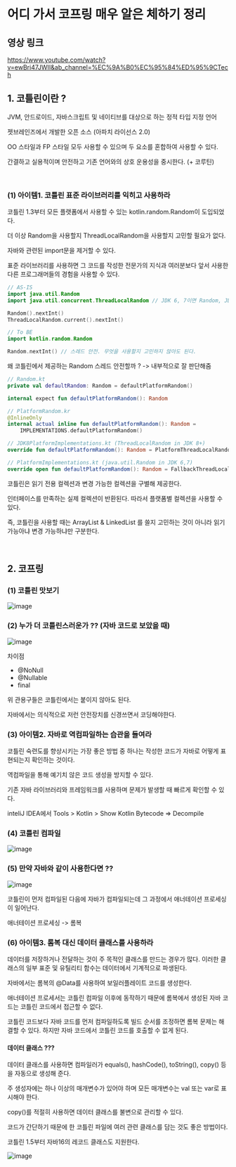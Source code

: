 # 어디 가서 코프링 매우 알은 체하기 정리
## 영상 링크
https://www.youtube.com/watch?v=ewBri47JWII&ab_channel=%EC%9A%B0%EC%95%84%ED%95%9CTech

## 1. 코틀린이란 ?
JVM, 안드로이드, 자바스크립트 및 네이티브를 대상으로 하는 정적 타입 지정 언어

젯브레인즈에서 개발한 오픈 소스 (아파치 라이선스 2.0)

OO 스타일과 FP 스타일 모두 사용할 수 있으며 두 요소를 혼합하여 사용할 수 있다.

간결하고 실용적이며 안전하고 기존 언어와의 상호 운용성을 중시한다. (+ 코루틴)

<br>

### (1) 아이템1. 코틀린 표준 라이브러리를 익히고 사용하라
코틀린 1.3부터 모든 플랫폼에서 사용할 수 있는 kotlin.random.Random이 도입되었다.

더 이상 Random을 사용할지 ThreadLocalRandom을 사용할지 고민할 필요가 없다.

자바와 관련된 import문을 제거할 수 있다.

표준 라이브러리를 사용하면 그 코드를 작성한 전문가의 지식과 여러분보다 앞서 사용한 다른 프로그래머들의 경험을 사용할 수 있다.

```kotlin
// AS-IS
import java.util.Random
import java.util.concurrent.ThreadLocalRandom // JDK 6, 7이면 Random, JDK 8 이상이면 ThreadLocalRandom

Random().nextInt()
ThreadLocalRandom.current().nextInt()

// To BE
import kotlin.random.Random

Random.nextInt() // 스레드 안전. 무엇을 사용할지 고민하지 않아도 된다.
```


왜 코틀린에서 제공하는 Random 스레드 안전할까 ? -> 내부적으로 잘 판단해줌

```kotlin
// Random.kt
private val defaultRandom: Random = defaultPlatformRandom()

internal expect fun defaultPlatformRandom(): Random

// PlatformRandom.kr
@InlineOnly
internal actual inline fun defaultPlatformRandom(): Random = 
	IMPLEMENTATIONS.defaultPlatformRandom()

// JDK8PlatformImplementations.kt (ThreadLocalRandom in JDK 8+)
override fun defaultPlatformRandom(): Random = PlatformThreadLocalRandom()

// PlatformImplementations.kt (java.util.Random in JDK 6,7)
override open fun defaultPlatformRandom(): Random = FallbackThreadLocalRandom()

```

코틀린은 읽기 전용 컬렉션과 변경 가능한 컬렉션을 구별해 제공한다.

인터페이스를 만족하는 실제 컬렉션이 반환된다. 따라서 플랫폼별 컬렉션을 사용할 수 있다.

즉, 코틀린을 사용할 때는 ArrayList & LinkedList 를 쓸지 고민하는 것이 아니라 읽기 가능아냐 변경 가능하냐만 구분한다.

<br>

## 2. 코프링
### (1) 코틀린 맛보기
![image](https://user-images.githubusercontent.com/60383031/164913132-3dc7eccc-a469-400d-a5e3-3a816d345816.png)

### (2) 누가 더 코틀린스러운가 ?? (자바 코드로 보았을 때)
![image](https://user-images.githubusercontent.com/60383031/164913195-5003a0e9-88e5-4b17-b1bb-f24968385549.png)


차이점 
- @NoNull
- @Nullable
- final

위 관용구들은 코틀린에서는 붙이지 않아도 된다.

자바에서는 의식적으로 저런 안전장치를 신경쓰면서 코딩해야한다.

### (3) 아이템2. 자바로 역컴파일하는 습관을 들여라
코틀린 숙련도를 향상시키는 가장 좋은 방법 중 하나는 작성한 코드가 자바로 어떻게 표현되는지 확인하는 것이다.

역컴파일을 통해 예기치 않은 코드 생성을 방지할 수 있다.

기존 자바 라이브러리와 프레임워크를 사용하며 문제가 발생할 때 빠르게 확인할 수 있다.

inteliJ IDEA에서 Tools > Kotlin > Show Kotlin Bytecode ⇒ Decompile


### (4) 코틀린 컴파일
![image](https://user-images.githubusercontent.com/60383031/164913350-e7f8b76c-a713-43a1-bc75-d126938eca45.png)

### (5) 만약 자바와 같이 사용한다면 ??
![image](https://user-images.githubusercontent.com/60383031/164913444-06a02539-5487-44ba-89e3-2cb3d3f32446.png)

코틀린이 먼저 컴파일된 다음에 자바가 컴파일되는데 그 과정에서 애너테이션 프로세싱이 일어난다.

애너테이션 프로세싱 -> 롬복

### (6) 아이템3. 롬복 대신 데이터 클래스를 사용하라
데이터를 저장하거나 전달하는 것이 주 목적인 클래스를 만드는 경우가 많다. 이러한 클래스의 일부 표준 및 유틸리티 함수는 데이터에서 기계적으로 파생된다.

자바에서는 롬복의 @Data를 사용하여 보일러플레이트 코드를 생성한다.

애너테이션 프로세서는 코틀린 컴파일 이후에 동작하기 때문에 롬복에서 생성된 자바 코드는 코틀린 코드에서 접근할 수 없다.

코틀린 코드보다 자바 코드를 먼저 컴파일하도록 빌드 순서를 조정하면 롬복 문제는 해결할 수 있다. 하지만 자바 코드에서 코틀린 코드를 호출할 수 없게 된다.

#### 데이터 클래스 ???
데이터 클래스를 사용하면 컴파일러가 equals(), hashCode(), toString(), copy() 등을 자동으로 생성해 준다.

주 생성자에는 하나 이상의 매개변수가 있어야 하며 모든 매개변수는 val 또는 var로 표시해야 한다.

copy()를 적절히 사용하면 데이터 클래스를 불변으로 관리할 수 있다.

코드가 간단하기 때문에 한 코틀린 파일에 여러 관련 클래스를 담는 것도 좋은 방법이다.

코틀린 1.5부터 자바16의 레코드 클래스도 지원한다.

![image](https://user-images.githubusercontent.com/60383031/164913757-53bf41e2-bafc-4f15-b500-f5074c646e92.png)






